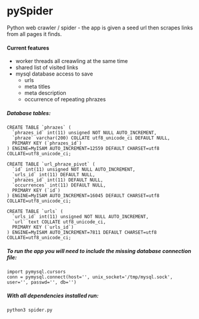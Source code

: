 # pySpider

Python web crawler / spider - the app is given a seed url then scrapes links from all pages it finds.

#### Current features
+ worker threads all creawling at the same time
+ shared list of visited links
+ mysql database access to save
  + urls
  + meta titles
  + meta description
  + occurrence of repeating phrazes

##### Database tables:

```
CREATE TABLE `phrazes` (
  `phrazes_id` int(11) unsigned NOT NULL AUTO_INCREMENT,
  `phraze` varchar(200) COLLATE utf8_unicode_ci DEFAULT NULL,
  PRIMARY KEY (`phrazes_id`)
) ENGINE=MyISAM AUTO_INCREMENT=12559 DEFAULT CHARSET=utf8 COLLATE=utf8_unicode_ci;
```

```
CREATE TABLE `url_phraze_pivot` (
  `id` int(11) unsigned NOT NULL AUTO_INCREMENT,
  `urls_id` int(11) DEFAULT NULL,
  `phrazes_id` int(11) DEFAULT NULL,
  `occurrences` int(11) DEFAULT NULL,
  PRIMARY KEY (`id`)
) ENGINE=MyISAM AUTO_INCREMENT=16045 DEFAULT CHARSET=utf8 COLLATE=utf8_unicode_ci;
```

```
CREATE TABLE `urls` (
  `urls_id` int(11) unsigned NOT NULL AUTO_INCREMENT,
  `url` text COLLATE utf8_unicode_ci,
  PRIMARY KEY (`urls_id`)
) ENGINE=MyISAM AUTO_INCREMENT=7811 DEFAULT CHARSET=utf8 COLLATE=utf8_unicode_ci;
```

##### To run the app you will need to include the missing database connection file:

```
import pymysql.cursors
conn = pymysql.connect(host='', unix_socket='/tmp/mysql.sock', user='', passwd='', db='')
```
  
##### With all dependencies installed run:

```
python3 spider.py
```
